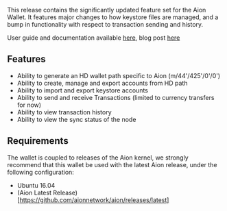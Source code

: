 This release contains the significantly updated feature set for the Aion Wallet. It features major changes to how keystore files are managed, and a bump in functionality with respect to transaction sending and history.

User guide and documentation available [here](http://docs.aion.network/Account%20Management/index.html), blog post [here](https://medium.com/@aion_network/aion-desktop-wallet-released-344aabc289d5)

## Features

* Ability to generate an HD wallet path specific to Aion (m/44'/425'/0'/0')
* Ability to create, manage and export accounts from HD path
* Ability to import and export keystore accounts
* Ability to send and receive Transactions (limited to currency transfers for now)
* Ability to view transaction history
* Ability to view the sync status of the node

## Requirements

The wallet is coupled to releases of the Aion kernel, we strongly recommend that this wallet be used with the latest Aion release, under the following configuration:

* Ubuntu 16.04
* (Aion Latest Release)[https://github.com/aionnetwork/aion/releases/latest]